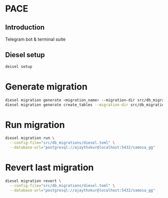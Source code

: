 # PACE

## Introduction
Telegram bot & terminal suite

## Diesel setup
```sh
deisel setup
```

# Generate migration
```sh
diesel migration generate <migration_name> --migration-dir src/db_migrations/migrations 
diesel migration generate create_tables --migration-dir src/db_migrations/migrations 
```

# Run migration
```sh
diesel migration run \
  --config-file="src/db_migrations/diesel.toml" \
  --database-url="postgresql://ajaythxkur@localhost:5432/samosa_gg"
```

# Revert last migration
```sh
diesel migration revert \
  --config-file="src/db_migrations/diesel.toml" \
  --database-url="postgresql://ajaythxkur@localhost:5432/samosa_gg"
```

